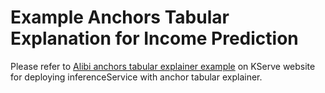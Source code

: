 # Example Anchors Tabular Explanation for Income Prediction

Please refer to [Alibi anchors tabular explainer example](https://kserve.github.io/website/master/modelserving/explainer/alibi/income/) on KServe website for deploying inferenceService with anchor tabular explainer.
